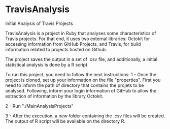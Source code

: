 # TravisAnalysis

Initial Analysis of Travis Projects

TravisAnalysis is a project in Ruby that analyses some characteristics of Travis projects. For that end, it uses two external libraries: Octokit for accessing information from GitHub Projects, and Travis, for build information related to projects hosted on Github.

The project saves the output in a set of .csv file, and additionally, a initial statistical analysis is done by a R script.

To run this project, you need to follow the next instructions: 1 - Once the project is cloned, set up your information on the file "properties". First you need to inform the path of directory that contains the projets to be analysed. Following, inform your login information of GitHub to allow the extraction of information by the library Octokit.

2 - Run "./MainAnalysisProjects"

3 - After the execution, a new folder containing the .csv files will be created. The output of R script will be available on the directory R.
